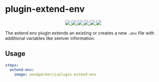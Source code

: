 # plugin-extend-env

<p align="center">
  <a href="https://ci.woodpecker-ci.org/woodpecker-ci/plugin-extend-env" title="Build Status">
    <img src="https://ci.woodpecker-ci.org/api/badges/woodpecker-ci/plugin-extend-env/status.svg">
  </a>
  <a href="https://goreportcard.com/badge/github.com/woodpecker-ci/plugin-extend-env" title="Go Report Card">
    <img src="https://goreportcard.com/badge/github.com/woodpecker-ci/plugin-extend-env">
  </a>
  <a href="https://app.fossa.com/projects/git%2Bgithub.com%2Fwoodpecker-ci%2Fplugin-extend-env?ref=badge_shield" alt="FOSSA Status">
    <img src="https://app.fossa.com/api/projects/git%2Bgithub.com%2Fwoodpecker-ci%2Fplugin-extend-env.svg?type=shield"/>
  </a>
  <a href="https://godoc.org/github.com/woodpecker-ci/plugin-extend-env" title="GoDoc">
    <img src="https://godoc.org/github.com/woodpecker-ci/plugin-extend-env?status.svg">
  </a>
  <a href="https://hub.docker.com/r/woodpeckerci/plugin-extend-env" title="Docker pulls">
    <img src="https://img.shields.io/docker/pulls/woodpeckerci/plugin-extend-env">
  </a>
  <a href="https://opensource.org/licenses/Apache-2.0" title="License: Apache-2.0">
    <img src="https://img.shields.io/badge/License-Apache%202.0-blue.svg">
  </a>
</p>

The extend env plugin extends an existing or creates a new `.env` file with additional variables like semver information.

## Usage

```yml
steps:
  extend-env:
    image: woodpeckerci/plugin-extend-env
```
